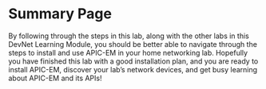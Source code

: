 # Summary Page
By following through the steps in this lab, along with the other labs in this DevNet Learning Module, you should be better able to navigate through the steps to install and use APIC-EM in your home networking lab. Hopefully you have finished this lab with a good installation plan, and you are ready to install APIC-EM, discover your lab’s network devices, and get busy learning about APIC-EM and its APIs!
